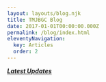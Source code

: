```yaml
---
layout: layouts/blog.njk
title: TMJBGC Blog
date: 2017-01-01T00:00:00.000Z
permalink: /blog/index.html
eleventyNavigation:
  key: Articles
  order: 2
---
```

<u>***Latest  Updates***</u>